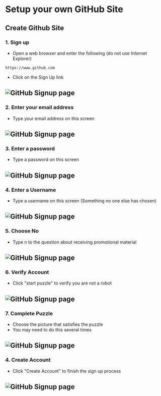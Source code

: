 # Setup your own GitHub Site

## Create Github Site 

### 1. Sign up
- Open a web browser and enter the following (do not use Internet Explorer) 
```
https://www.github.com
```
- Click on the Sign Up link

![GitHub Signup page](Pics/git01.jpg)
---

### 2. Enter your email address
- Type your email address on this screen

![GitHub Signup page](Pics/git03.jpg)
---

### 3. Enter a password
- Type a password on this screen

![GitHub Signup page](Pics/git04.jpg)
---


### 4. Enter a Username
- Type a username on this screen (Something no one else has chosen)

![GitHub Signup page](Pics/git05.jpg)
---


### 5. Choose No 
- Type n to the question about receiving promotional material

![GitHub Signup page](Pics/git06.jpg)
---

### 6. Verify Account
- Click "start puzzle" to verify you are not a robot

![GitHub Signup page](Pics/git07.jpg)
---


### 7. Complete Puzzle
- Choose the picture that satisfies the puzzle
- You may need to do this several times

![GitHub Signup page](Pics/git08.jpg)
---


### 4. Create Account
- Click "Create Account" to finish the sign up process

![GitHub Signup page](Pics/git09.jpg)
---
